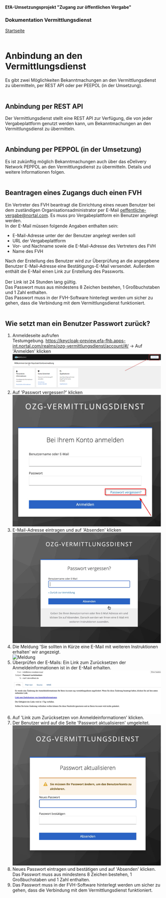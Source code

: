 **EfA-Umsetzungsprojekt "Zugang zur öffentlichen Vergabe"**
### Dokumentation Vermittlungsdienst
[Startseite](Readme.md)
<br><br>

# Anbindung an den Vermittlungsdienst
Es gibt zwei Möglichkeiten Bekanntmachungen an den Vermittlungsdienst zu übermitteln, per REST API oder per PEEPOL (in der Umsetzung).
<br><br>

## Anbindung per REST API
Der Vermittlungsdienst stellt eine REST API zur Verfügung, die von jeder Vergabeplattform genutzt werden kann, um Bekanntmachungen an den Vermittlungsdienst zu übermitteln.
<br><br>

## Anbindung per PEPPOL (in der Umsetzung)
Es ist zukünftig möglich Bekanntmachungen auch über das eDelivery Network PEPPOL an den Vermittlungsdienst zu übermitteln. Details und weitere Informationen folgen. 
<br><br>

## Beantragen eines Zugangs duch einen FVH
Ein Vertreter des FVH beantragt die Einrichtung eines neuen Benutzer bei dem zuständigen Organisationsadministrator per E-Mail oeffentliche-vergabe@nortal.com. Es muss pro Vergabeplattform ein Benutzer angelegt werden.<br>
In der E-Mail müssen folgende Angaben enthalten sein:

- E-Mail-Adresse unter der der Benutzer angelegt werden soll
- URL der Vergabeplattform
- Vor- und Nachname sowie die E-Mail-Adresse des Vertreters des FVH
- Name des FVH

Nach der Erstellung des Benutzer wird zur Überprüfung an die angegebene Benutzer E-Mail-Adresse eine Bestätigungs-E-Mail versendet. Außerdem enthält die E-Mail einen Link zur Erstellung des Passworts.
<br><br>
Der Link ist 24 Stunden lang gültig.<br>
Das Passwort muss aus mindestens 8 Zeichen bestehen, 1 Großbuchstaben und 1 Zahl enthalten.<br>
Das Passwort muss in der FVH-Software hinterlegt werden um sicher zu gehen, dass die Verbindung mit dem Vermittlungsdienst funktioniert.
<br><br>

## Wie setzt man ein Benutzer Passwort zurück?
1. Anmeldeseite aufrufen<br>
Testumgebung. https://keycloak-preview.efa-fhb.apps-int.nortal.com/realms/ozg-vermittlungsdienst/account/#/ → Auf 'Anmelden' klicken<br>
![Anmeldeseite aufrufen](images/kc_anmeldeseite.png)
2. Auf 'Passwort vergessen?' klicken<br>
![Auf Passwort vergessen](images/kc_login.png)
3. E-Mail-Adresse eintragen und auf 'Absenden' klicken<br>
![E-Mail eintragen](images/kc_passwort_vergessen.png)
4. Die Meldung 'Sie sollten in Kürze eine E-Mail mit weiteren Instruktionen erhalten' wir angezeigt.<br>
![Meldung](images/kc_nachricht_best%C3%A4tigungsemail.png)
5. Überprüfen der E-Mails: Ein Link zum Zurücksetzen der Anmeldeinformationen ist in der E-Mail erhalten.<br>
![Bestätigungs-E-Mail](images/e-mail_passwort_zuruecksetzen.png)
6. Auf 'Link zum Zurücksetzen von Anmeldeinformationen' klicken.
7. Der Benutzer wird auf die Seite 'Passwort aktualisieren' umgeleitet.<br>
![PAsswort aktualisieren](images/kc_passwort_aktualisieren.png)
8. Neues Passwort eintragen und bestätigen und auf 'Absenden' klicken.<br>
Das Passwort muss aus mindestens 8 Zeichen bestehen, 1 Großbuchstaben und 1 Zahl enthalten.
9. Das Passwort muss in der FVH-Software hinterlegt werden um sicher zu gehen, dass die Verbindung mit dem Vermittlungsdienst funktioniert.